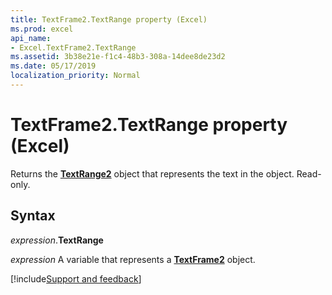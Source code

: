 ```yaml
---
title: TextFrame2.TextRange property (Excel)
ms.prod: excel
api_name:
- Excel.TextFrame2.TextRange
ms.assetid: 3b38e21e-f1c4-48b3-308a-14dee8de23d2
ms.date: 05/17/2019
localization_priority: Normal
---
```



# TextFrame2.TextRange property (Excel)

Returns the **[TextRange2](Office.TextRange2.md)** object that represents the text in the object. Read-only.


## Syntax

_expression_.**TextRange**

_expression_ A variable that represents a **[TextFrame2](Excel.TextFrame2.md)** object.




[!include[Support and feedback](~/includes/feedback-boilerplate.md)]